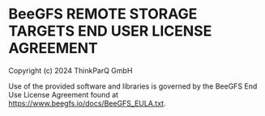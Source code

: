 BeeGFS REMOTE STORAGE TARGETS END USER LICENSE AGREEMENT
========================================================

Copyright (c) 2024 ThinkParQ GmbH

Use of the provided software and libraries is governed by the BeeGFS End Use License Agreement found
at https://www.beegfs.io/docs/BeeGFS_EULA.txt.
